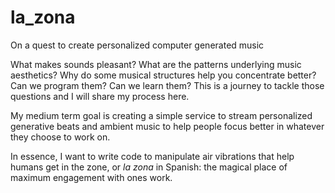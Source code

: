 # la_zona
On a quest to create personalized computer generated music

What makes sounds pleasant? What are the patterns underlying music aesthetics? 
Why do some musical structures help you concentrate better?
Can we program them? Can we learn them? This is a journey to tackle those questions and I will share my process here.

My medium term goal is creating a simple service to stream personalized generative beats and ambient music 
to help people focus better in whatever they choose to work on. 

In essence, I want to write code to manipulate air vibrations that help humans get in the zone, or *la zona* in Spanish: the magical place of maximum engagement with ones work.
